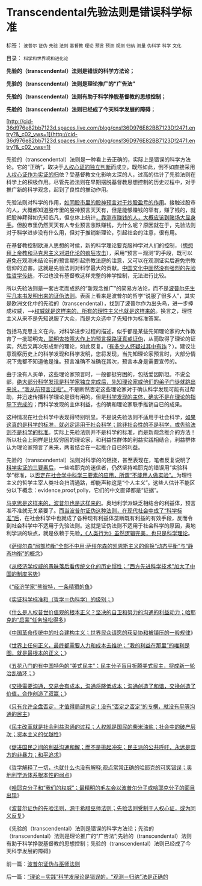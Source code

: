 # Transcendental先验法则是错误科学标准

标签： `波普尔` `证伪` `先验` `法则` `基督教` `理论` `预言` `预测` `观测` `归纳` `测量` `伪科学` `科学` `文化` 

目录： `科学和世界观和进化论`

**先验的（transcendental）法则是错误的科学方法论；**

**先验的（transcendental）法则是理论推广的“广告法”**

**先验的（transcendental）法则有助于科学挣脱基督教的思想控制；**

**先验的（transcendental）法则已经成了今天科学发展的障碍**；

[http://cid-36d976e82bb7123d.spaces.live.com/blog/cns!36D976E82BB7123D!2471.entry?&_c02_vws=1](http://cid-36d976e82bb7123d.spaces.live.com/blog/cns!36D976E82BB7123D!2471.entry?&_c02_vws=1)

先验的（transcendental）法则是一种看上去正确的，实际上是错误的科学方法论。它的“正确”，取决于[人权心证的独立判断](../../../2010/1/21/人权是价值判断的原子单位.md)而成立。既然如此，倒不如直接采用[人权心证作为实证的归](../../../2010/6/22/最大的敌人是自已；科学实证标准的的回归测试.md)依？受基督教文化影响太深的人，过高的估计了先验法则在科学上的积极作用。尽管先验法则在早期摆脱基督教思想控制的历史过程中，对于推广新的科学观念，起到了良性的推动作用。

先验法则对科学的作用，[如同股市里的股神预言对于炒股盈亏的作用](../../../2008/7/9/股票买卖只需要做到大致正确.md)。接触过股市的人，大概都知道股市里的股神预言天天有，但是能够赚钱的罕有，赚了钱的，就把股神拜得如先知临凡，但总体上统计[，靠测市赚钱的人，大概应该到赌场大显身手](../../../2009/5/1/赌场必杀技，市场计划经济行政干预之自欺欺人.md)。但股市里仍然天天有人专业预言涨跌赚钱，为什么呢？原因就在于，先验法则对于科学进步没有什么用，但对于推销新理论，引起社会的注意，很有用。

在基督教控制欧洲人思想的时侯，新的科学理论要克服神学对人们的控制，（[想想拜上帝教和马克思主义对进化论的疯狂攻击](../../../2010/2/2/炮轰进化论.md)），采用“预言－观测”的手段，既可以避免在观测未结论前的预言期引起宗教法庭的注意，又可以在观测证实后避免宗教信仰的迫害。这就是先验法则对科学最大的贡献。[中国文化中固然没有强烈的先验性哲学传统](../../../2009/3/23/黄仁宇的失误：宋明清帝国不是因为缺乏技术而选道德.md)，不过也没有基督教这样完整的神学控制，无法进行比较。

所以先验法则是一套古老而成熟的“新观念推广”的简易方法论，而不是[波普尔先生写几本书发明出来的证伪法则](../../../2011/2/14/德国历史学派和《历史决定论的贫困》.md)。表面上看来是波普尔的哲学“说服了很多人”，其实是欧洲文化中的先验的（transcendental），找到了波普尔作为出头鸟，进一步捧成权威，——>[权威就是这样来的，所有的理性主义也就是这样来的](../../../2010/11/25/政府不是特权，要相信政府.md)。换言之，理性主义从来不是先知说服了大众，而是大众选中了先知作为标准答案。

包括马克思主义在内，对科学进步过程的描述，似乎都是某些先知理论家的大作教育了一批聪明鬼[，聪明鬼按照大作上的预言探路证真或证伪](../../../2010/5/7/大历史观中的“历史规律”不是“传统的历史预言”.md)，从而取得了理论的证实，然后又再次形成新的理论，如此反复。（[有多少人怀疑过其中有诈](../../../2009/11/29/“科学不是理论”！信仰理论的标榜和幻灭.md)？）。建议注意观察历史上的科学发现和科学发明，您将发现，当先知理论家预言时，大部分情况下鬼都不知道他是谁。预言准确不准确在其次，预言本身是需要宣传的。

由于没有人买单，这些理论家预言时，一般都挺穷困的，包括爱因斯坦。不说全部，[绝大部分科学发现是科学家独立完成后，先知理论家或他们的弟子门徒就跳出来说，“我从前预言过啦”。](../../../2009/12/2/科学不用于预测，科学家不是预言家，科学不是星相学.md)不是断然否定这些理论家对于确认科学发现可能有过帮助，并迅速传播科学理论是很有用的。但是[科学发现的主体，确实不是在理论的指导下完成的](../../../2009/11/28/人类科学探索历程的经济学视角.md)；而科学发现的主体利益，也的确和理论家联手推销自已的成果。

这种情况在社会科学中表现得特别明显。不是说先验法则不适用于社会科学，[如果这真的是科学的标准，就必定适用于社会科学；除非社会性的不是科学，或先验法则不是科学的标准](../../../2009/12/4/科学的真理标准和绝对的“真理标准”.md)。实际上先验法则并不是科学的标准，而是新观念推介的方法！所以社会上同样是比较穷困的理论家，和利益性群体的利益实践相结合，利益群体认为理论家预言了未来，两者结合在一起推介自已的利益。



先验的（transcendental）法则对科学的的阻挠，甚至表现在，笔者反复说明了[科学实证的三要素后](../../../2009/6/18/科学不是理论！科学三要素包含波普尔证伪原则.md)，一些哈耶克的迷信者，仍然坚持哈耶克的错误用“实验科学”标准，以[否定在社会学中科学三要素的应用，所谓“不能用人做实验”。](../../../2011/2/16/实体经济学和历史学都是研究人类行为的科学.md)为理性主义的哲学主宰人类社会扫清通路，却能声称这是“个人主义”。这些人估计不能区分以下概念：evidence,proof,polly，它们的中文直译都是“证据”。

[马克思是这样来的，波普尔也是这样来的](../../../2010/11/1/为什么权威的历史不是科学？.md)。奥地利学派缺乏相结合的利益体，预言准不准就无关紧要了。[而当波普尔证伪这种法则，在现代社会中成了“科学标准”后](../../../2010/10/7/波普尔哲学本身是伪科学;.md)，在社会科学中也就成了各种现有利益体垄断既有利益的有效手段，反而令到社会科学中不适用于先验法则。这就是证伪法则不适用于社会科学的原因，奥地利学派的缺点，就是依赖于先验[，《人类行为》虽然逻辑完美，也只是科学理论](../../../2011/1/27/米塞斯《人类行为的经济学分析》的分析.md)。

《[萨缪尔森“局部均衡”全部不中用;萨缪尔森的凯恩斯主义的偷换“动态平衡”与“静态均衡”的概念](../../../2011/2/20/御用定制的萨缪尔森分子.md)》

《[从经济学权威的愚昧落后看传统文化的历史惯性；“西方先进科学技术”加大了中国的制度劣势](../../../2011/2/21/中国与西方的经济水平只相差一百年.md)》

《[“经济学家”熊彼特，一条精猾的鱼](../../../2011/2/21/熊彼特，一条精滑的鱼.md)》

《[实证科学标准和（哲学＝伪科学）的级别；](../../../2011/2/21/科学标准和（哲学＝伪科学）.md)》

《[什么是人权普世价值观的根本正义？坚决的自卫和努力的沟通的利益动力；哈耶克的“启蒙”任务轻松得多](../../../2011/2/22/什么是人权普世价值观的根本正义？.md)》

《[中国革命传统中的社会建构主义；世界民众请愿的获妥协和被镇压的一般规律](../../../2011/2/22/中国传统文化愚昧的社会建构主义.md)》

《[世界上任何正义，最终都需要人力和成本去维护；“我的利益在那里”的唯利是图，就是最根本的正义；](../../../2011/2/23/哲学制造沟通障碍，哲学制造冲突.md)》

《[五花八门的有中国特色的“美式民主”；民主分子盲目折腾美式民主，将成新一轮治乱循环；](../../../2011/2/23/知其然，所以然，何以然，以何然.md)》

《[交换需要沟通，交易会有成本，沟通将降低成本；沟通创造了和谐，交换创造了价值，合作创造了双赢；](../../../2011/2/23/利益的沟通科学和洗脑的艺术.md)》

《[只有允许全盘否定，才值得局部肯定！没有“否定之否定”的专横，就没有平等沟通的民主](../../../2011/2/25/没有“否定”的权力就没有平等的民主.md)》

《[民主改革就是社会利益沟通的过程；人权就是国民的柴米油盐；社会中的破产层次；资本主义的优越性](../../../2011/2/25/民主改革就是社会利益沟通的过程.md)》

《[促进国民之间的利益沟通和解；而不是挑起冲突；民主派的公共呼吁，永远是双方的非暴力；和平追求](../../../2011/2/26/呼吁和平！不要挑拨冲突！.md)》

《[哲学解释了一切，也就什么也没有解释;观点常常正确的哈耶克的可笑错误；奥地利学派体系根本性的弱点](../../../2011/2/26/哈耶克的错误和奥地利学派的弱点.md)》

《[哈耶克分子和“我们的权威”；最精明的毛左会以波普尔分子或哈耶克分子的面目出现](../../../2011/2/26/哈耶克分子和“民主的权威”.md)》

《[波普尔证伪的先验法则，源于希腊巫师法则；先验法则受制于人权心证，或为同义反复](../../../2011/2/27/波普尔证伪与巫师法则.md)》

《先验的（transcendental）法则是错误的科学方法论；先验的（transcendental）法则是理论推广的“广告法”;先验的（transcendental）法则有助于科学挣脱基督教的思想控制；先验的（transcendental）法则已经成了今天科学发展的障碍》

前一篇：[波普尔证伪与巫师法则](../../../2011/2/27/波普尔证伪与巫师法则.md)

后一篇：[“理论－实践”科学发展论是错误的，“观测－归纳”法是正确的](../../../2011/2/27/“理论－实践”科学发展论是错误的，“观测－归纳”法是正确的.md)